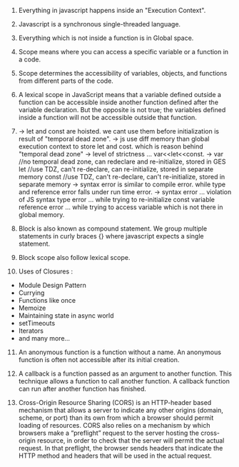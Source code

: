 1. Everything in javascript happens inside an "Execution Context".

2. Javascript is a synchronous single-threaded language.

3. Everything which is not inside a function is in Global space.

4. Scope means where you can access a specific variable or a function in a code.

5. Scope determines the accessibility of variables, objects, and functions from different parts of the code.

6. A lexical scope in JavaScript means that a variable defined outside a function can be accessible inside another function defined after the variable declaration. But the opposite is not true; the variables defined inside a function will not be accessible outside that function.

7. -> let and const are hoisted. we cant use them before initialization is result of "temporal dead zone".
   -> js use diff memory than global execution context to store let and cost. which is reason behind "temporal dead zone"
   -> level of strictness ... var<<let<<const.
   -> var //no temporal dead zone, can redeclare and re-initialize, stored in GES
   let //use TDZ, can't re-declare, can re-initialize, stored in separate memory
   const //use TDZ, can't re-declare, can't re-initialize, stored in separate memory
   -> syntax error is similar to compile error. while type and reference error falls under run time error.
   -> syntax error ... violation of JS syntax
   type error ... while trying to re-initialize const variable
   reference error ... while trying to access variable which is not there in global memory.

8. Block is also known as compound statement.
   We group multiple statements in curly braces {} where javascript expects a single statement.

9. Block scope also follow lexical scope.

10. Uses of Closures :

- Module Design Pattern
- Currying
- Functions like once
- Memoize
- Maintaining state in async world
- setTimeouts
- Iterators
- and many more...

11. An anonymous function is a function without a name. An anonymous function is often not accessible after its initial creation.

12. A callback is a function passed as an argument to another function. This technique allows a function to call another function. A callback function can run after another function has finished.

13. Cross-Origin Resource Sharing (CORS) is an HTTP-header based mechanism that allows a server to indicate any other origins (domain, scheme, or port) than its own from which a browser should permit loading of resources. CORS also relies on a mechanism by which browsers make a “preflight” request to the server hosting the cross-origin resource, in order to check that the server will permit the actual request. In that preflight, the browser sends headers that indicate the HTTP method and headers that will be used in the actual request.
